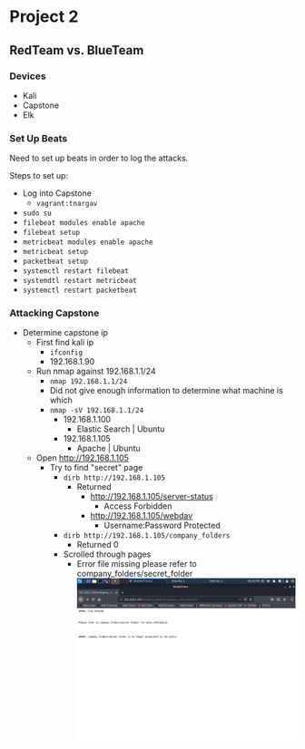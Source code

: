 # Project 2
## RedTeam vs. BlueTeam


### Devices
- Kali
- Capstone
- Elk 

### Set Up Beats 
Need to set up beats in order to log the attacks. 

Steps to set up:
 - Log into Capstone
   - ```vagrant:tnargav```
 - ```sudo su```
 - ```filebeat modules enable apache```
 - ```filebeat setup```
 - ```metricbeat modules enable apache```
 - ```metricbeat setup```
 - ```packetbeat setup```
 - ```systemctl restart filebeat```
 - ```systemdtl restart metricbeat```
 - ```systemctl restart packetbeat```
  

### Attacking Capstone
- Determine capstone ip
  - First find kali ip
    - ```ifconfig```
    - 192.168.1.90
  - Run nmap against 192.168.1.1/24 
    - ```nmap 192.168.1.1/24```
    - Did not give enough information to determine what machine is which
    - ```nmap -sV 192.168.1.1/24```
      - 192.168.1.100 
        - Elastic Search | Ubuntu
      - 192.168.1.105
        - Apache | Ubuntu
  - Open http://192.168.1.105
    - Try to find "secret" page
      - ```dirb http://192.168.1.105```
        - Returned
          - http://192.168.1.105/server-status
            - Access Forbidden
          - http://192.168.1.105/webdav
            - Username:Password Protected
      - ```dirb http://192.168.1.105/company_folders```
        - Returned 0
      - Scrolled through pages
        - Error file missing please refer to company_folders/secret_folder
         ![](/Img/web4.png)
